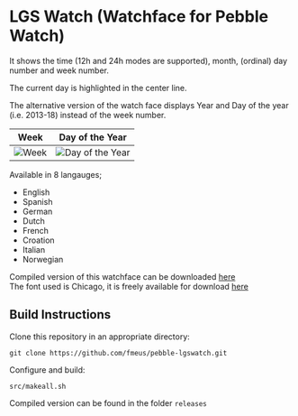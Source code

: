 LGS Watch (Watchface for Pebble Watch)
=========

It shows the time (12h and 24h modes are supported), month, (ordinal) day number and week number. 

The current day is highlighted in the center line.

The alternative version of the watch face displays Year and Day of the year (i.e. 2013-18) instead of the week number. 

| Week  | Day of the Year |
|-------|------|
| ![Week][img] | ![Day of the Year][img_doty] |

Available in 8 langauges;

- English
- Spanish
- German
- Dutch
- French
- Croation
- Italian
- Norwegian

Compiled version of this watchface can be downloaded [here](http://sharedmemorydump.net/pebble-lgs-watchface)  
The font used is Chicago, it is freely available for download [here](http://ttfonts.net/font/5767_Chicago.htm)

[img]: https://dl.dropbox.com/u/265253/scriptogram/lgs_watchface.jpg
[img_doty]: https://dl.dropbox.com/u/265253/scriptogram/lgs_watchface_doty.jpg

## Build Instructions

Clone this repository in an appropriate directory:

	git clone https://github.com/fmeus/pebble-lgswatch.git

Configure and build:

	src/makeall.sh

Compiled version can be found in the folder `releases`